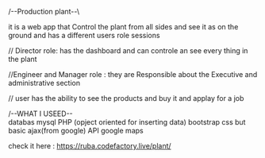   /--Production plant--\

it is a web app that Control the plant from all sides and see it as on the ground and has a different users role sessions



// Director role:
has the dashboard and can controle an see every thing in the plant

//Engineer and Manager role :
they are Responsible about the Executive and administrative section

// user
has the ability to see the products and buy it and applay for a job



/--WHAT I USEED--\
databas mysql
PHP (opject oriented for inserting data)
bootstrap
css but basic
ajax(from google)
API google maps


check it here : https://ruba.codefactory.live/plant/